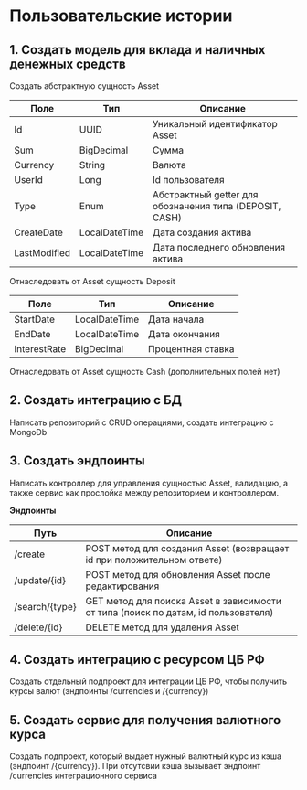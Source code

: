 # Пользовательские истории

## 1. Создать модель для вклада и наличных денежных средств

Создать абстрактную сущность Asset

| Поле         | Тип           | Описание                                                |
|--------------|---------------|---------------------------------------------------------|
| Id           | UUID          | Уникальный идентификатор Asset                          |
| Sum          | BigDecimal    | Сумма                                                   |
| Currency     | String        | Валюта                                                  |
| UserId       | Long          | Id пользователя                                         |
| Type         | Enum          | Абстрактный getter для обозначения типа (DEPOSIT, CASH) |
| CreateDate   | LocalDateTime | Дата создания актива                                    |
| LastModified | LocalDateTime | Дата последнего обновления актива                       |

Отнаследовать от Asset сущность Deposit
 
| Поле         | Тип            | Описание          |
|--------------|----------------|-------------------|
| StartDate    | LocalDateTime  | Дата начала       |               
| EndDate      | LocalDateTime  | Дата окончания    |                
| InterestRate | BigDecimal     | Процентная ставка |               

Отнаследовать от Asset сущность Cash (дополнительных полей нет)

## 2. Создать интеграцию с БД

Написать репозиторий с CRUD операциями, создать интеграцию с MongoDb

## 3. Создать эндпоинты

Написать контроллер для управления сущностью Asset, валидацию, а также сервис как 
прослойка между репозиторием и контроллером.

**Эндпоинты**

| Путь           | Описание                                                                           | 
|----------------|------------------------------------------------------------------------------------| 
| /create        | POST метод для создания Asset (возвращает id при положительном ответе)             | 
| /update/{id}   | POST метод для обновления Asset после редактирования                               | 
| /search/{type} | GET метод для поиска Asset в зависимости от типа (поиск по датам, id пользователя) | 
| /delete/{id}   | DELETE метод для удаления Asset                                                    |

## 4. Создать интеграцию с ресурсом ЦБ РФ

Создать отдельный подпроект для интеграции ЦБ РФ, чтобы получить курсы валют
(эндпоинты /currencies и /{currency})

## 5. Создать сервис для получения валютного курса

Создать подпроект, который выдает нужный валютный курс из кэша (эндпоинт /{currency}). 
При отсутсвии кэша вызывает эндпоинт /currencies интеграционного сервиса

